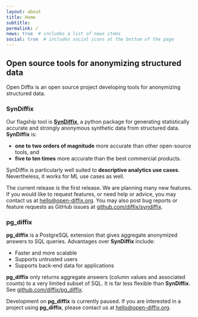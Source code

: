 ```yaml
---
layout: about
title: Home
subtitle:
permalink: /
news: true  # includes a list of news items
social: true  # includes social icons at the bottom of the page
---
```


## Open source tools for anonymizing structured data

Open Diffix is an open source project developing tools for anonymizing structured data.

### SynDiffix

Our flagship tool is [**SynDiffix**](/syndiffix), a python package for generating statistically accurate and strongly anonymous synthetic data from structured data. **SynDiffix** is:
* **one to two orders of magnitude** more accurate than other open-source tools, and
* **five to ten times** more accurate than the best commercial products. 

SynDiffix is particularly well suited to **descriptive analytics use cases**. Nevertheless, it works for ML use cases as well.

The current release is the first release. We are planning many new features. If you would like to request features, or need help or advice, you may contact us at hello@open-diffix.org. You may also post bug reports or feature requests as GitHub issues at [github.com/diffix/syndiffix](https://github.com/diffix/syndiffix).

### pg_diffix

**pg_diffix** is a PostgreSQL extension that gives aggregate anonymized answers to SQL queries. Advantages over **SynDiffix** include:

* Faster and more scalable
* Supports untrusted users
* Supports back-end data for applications

**pg_diffix** only returns aggregate answers (column values and associated counts) to a very limited subset of SQL. It is far less flexible than **SynDiffix**. See [github.com/diffix/pg_diffix](https://github.com/diffix/pg_diffix).

Development on **pg_diffix** is currently paused. If you are interested in a project using **pg_diffix**, please contact us at hello@open-diffix.org.